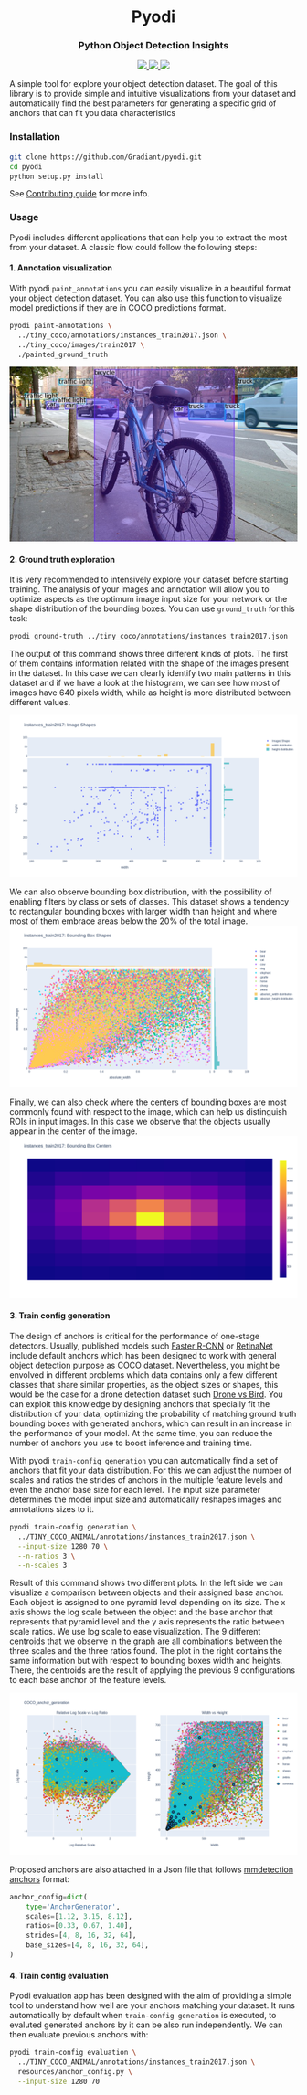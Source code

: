 <h1 align="center">
  <b>Pyodi</b><br>
</h1>

<h3 align="center">
  <b>Python Object Detection Insights</b><br>
</h3>

<p align="center">
    <a href="https://www.python.org/">
        <img src="https://img.shields.io/badge/Python-3.7-ff69b4.svg" />
    </a>
    <a href="https://github.com/Gradiant/pyodi/actions?query=workflow%3A%22Continuous+Integration%22">
        <img src="https://github.com/pyodi/pyodi/workflows/Continuous%20Integration/badge.svg?branch=master" />
    </a>
    <a href= "https://github.com/AntixK/PyTorch-VAE/blob/master/LICENSE.md">
        <img src="https://img.shields.io/badge/license-Apache2.0-blue.svg" />
    </a>
</p>

A simple tool for explore your object detection dataset. The goal of this library is to provide simple and intuitive visualizations from your dataset and automatically find the best parameters for generating a specific grid of anchors that can fit you data characteristics

### Installation
```bash
git clone https://github.com/Gradiant/pyodi.git
cd pyodi
python setup.py install
```

See [Contributing guide](.github/CONTRIBUTING.md) for more info.


### Usage

Pyodi includes different applications that can help you to extract the most from your dataset. A classic flow could follow the following steps:

#### 1. Annotation visualization

With pyodi `paint_annotations` you can easily visualize in a beautiful format your object detection dataset. You can also use this function to visualize model predictions if they are in COCO predictions format.

```bash
pyodi paint-annotations \
  ../tiny_coco/annotations/instances_train2017.json \
  ../tiny_coco/images/train2017 \
  ./painted_ground_truth
```

![COCO image with painted annotations](resources/coco_sample_174482.jpg)

#### 2. Ground truth exploration

It is very recommended to intensively explore your dataset before starting training. The analysis of your images and annotation will allow you to optimize aspects as the optimum image input size for your network or the shape distribution of the bounding boxes. You can use `ground_truth` for this task:

```bash
pyodi ground-truth ../tiny_coco/annotations/instances_train2017.json
```

The output of this command shows three different kinds of plots. The first of them contains information related with the shape of the images present in the dataset. In this case we can clearly identify two main patterns in this dataset and if we have a look at the histogram, we can see how most of images have 640 pixels width, while as height is more distributed between different values.

![Image shape distribution](resources/gt_img_shapes.png)

We can also observe bounding box distribution, with the possibility of enabling filters by class or sets of classes. This dataset shows a tendency to  rectangular bounding boxes with larger width than height and where most of them embrace areas below the 20% of the total image.
![Bbox distribution](resources/gt_bb_shapes.png)

Finally, we can also check where the centers of bounding boxes are most commonly found with respect to the image, which can help us distinguish ROIs in input images. In this case we observe that the objects usually appear in the center of the image.
![Bbox center distribution](resources/gt_bb_centers.png)

#### 3. Train config generation

The design of anchors is critical for the performance of one-stage detectors. Usually, published models such [Faster R-CNN](https://arxiv.org/abs/1506.01497) or [RetinaNet](https://arxiv.org/abs/1708.02002) include default anchors which has been designed to work with general object detection purpose as COCO dataset. Nevertheless, you might be envolved in different problems which data contains only a few different classes that share similar properties, as the object sizes or shapes, this would be the case for a drone detection dataset such [Drone vs Bird](https://wosdetc2020.wordpress.com/). You can exploit this knowledge by designing anchors that specially fit the distribution of your data, optimizing the probability of matching ground truth bounding boxes with generated anchors, which can result in an increase in the performance of your model. At the same time, you can reduce the number of anchors you use to boost inference and training time.

With pyodi `train-config generation` you can automatically find a set of anchors that fit your data distribution. For this we can adjust the number of scales and ratios the strides of anchors in the multiple feature levels and even the anchor base size for each level. The input size parameter determines the model input size and automatically reshapes images and annotations sizes to it.

```bash
pyodi train-config generation \
  ../TINY_COCO_ANIMAL/annotations/instances_train2017.json \
  --input-size 1280 70 \
  --n-ratios 3 \
  --n-scales 3 
```

Result of this command shows two different plots. In the left side we can visualize a comparison between objects and their assigned base anchor. Each object is assigned to one pyramid level depending on its size. The x axis shows the log scale between the object and the base anchor that represents that pyramid level and the y axis represents the ratio between scale ratios. We use log scale to ease visualization. The 9 different centroids that we observe in the graph are all combinations between the three scales and the three ratios found. The plot in the right contains the same information but with respect to bounding boxes width and heights. There, the centroids are the result of applying the previous 9 configurations to each base anchor of the feature levels.

![Anchor clustering plot](resources/clusters.png)

Proposed anchors are also attached in a Json file that follows [mmdetection anchors](https://github.com/open-mmlab/mmdetection/blob/master/mmdet/core/anchor/anchor_generator.py#L10) format:

```python
anchor_config=dict(
    type='AnchorGenerator',
    scales=[1.12, 3.15, 8.12],
    ratios=[0.33, 0.67, 1.40],
    strides=[4, 8, 16, 32, 64],
    base_sizes=[4, 8, 16, 32, 64],
)
```

#### 4. Train config evaluation

Pyodi evaluation app has been designed with the aim of providing a simple tool to understand how well are your anchors matching your dataset. It runs automatically by default when `train-config generation` is executed, to evaluted generated anchors by it can be also run independently. We can then evaluate previous anchors with:

```bash
pyodi train-config evaluation \
  ../TINY_COCO_ANIMAL/annotations/instances_train2017.json \
  resources/anchor_config.py \
  --input-size 1280 70 
```